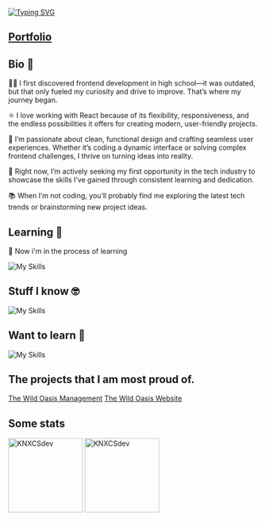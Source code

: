 [![Typing SVG](https://readme-typing-svg.demolab.com/?lines=Hello+I`m+Michał)](https://git.io/typing-svg)

## <a href='https://knxcsdev.vercel.app/'>Portfolio </a>

## Bio 📃
👨‍💻 I first discovered frontend development in high school—it was outdated, but that only fueled my curiosity and drive to improve. That’s where my journey began.

⚛️ I love working with React because of its flexibility, responsiveness, and the endless possibilities it offers for creating modern, user-friendly projects.

🎨 I’m passionate about clean, functional design and crafting seamless user experiences. Whether it’s coding a dynamic interface or solving complex frontend challenges, I thrive on turning ideas into reality.

🚀 Right now, I’m actively seeking my first opportunity in the tech industry to showcase the skills I’ve gained through consistent learning and dedication.

📚 When I’m not coding, you’ll probably find me exploring the latest tech trends or brainstorming new project ideas.


## Learning 📖

<div display:flex;'>
  
📢 Now i'm in the process of learning 

![My Skills](https://skillicons.dev/icons?i=nodejs,express,mongodb)

</div>

## Stuff I know 🤓

![My Skills](https://skillicons.dev/icons?i=git,html,react,github,npm,css,scss,tailwind,javascript,vite,redux,supabase,styledcomponents,typescript,nextjs,figma&perline=7)

## Want to learn 🧠

![My Skills](https://skillicons.dev/icons?i=docker)

## The projects that I am most proud of.

[The Wild Oasis Management](https://the-wild-oasis-management-knxcsdev.vercel.app/) 
[The Wild Oasis Website](https://the-wild-oasis-website-knxcsdev.vercel.app/)


## Some stats

<span>
<img  height="150px" src="https://github-readme-stats.vercel.app/api/top-langs?username=KNXCSdev&show_icons=true&locale=en&layout=compact&theme=transparent" alt="KNXCSdev" /> 
</span>
<span>
<img height="150px" src="https://github-readme-stats.vercel.app/api?username=KNXCSdev&show_icons=true&locale=en&theme=transparent" alt="KNXCSdev" />
</span>


